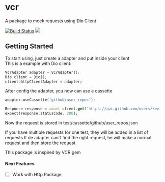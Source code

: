 # vcr

A package to mock requests using Dio Client

[![Build Status](https://travis-ci.com/keviinlouis/vcr.svg?token=AnXqdLS5A2ztMfzjxSdg&branch=master)](https://travis-ci.com/keviinlouis/vcr)
<a href="https://codeclimate.com/github/keviinlouis/vcr/maintainability"><img src="https://api.codeclimate.com/v1/badges/2b4874898ddb47ca3c76/maintainability" /></a>
## Getting Started

To start using, just create a adapter and put inside your client<br>
This is a example with Dio client:
```dart
VcrAdapter adapter = VcrAdapter();
Dio client = Dio();
client.httpClientAdapter = adapter;
```

After config the adapter, you now can use a cassette

```dart
adapter.useCassette('github/user_repos');

Response response = await client.get('https://api.github.com/users/keviinlouis/repos');
expect(response.statusCode, 200);
```

Now the request is stored in test/cassette/github/user_repos.json

If you have multiple requests for one test, they will be added in a list of requests
If de adapter can't find the right request, he will make a normal request and then store the request

This package is inspired by VCR gem

#### Next Features
- [ ] Work with Http Package

